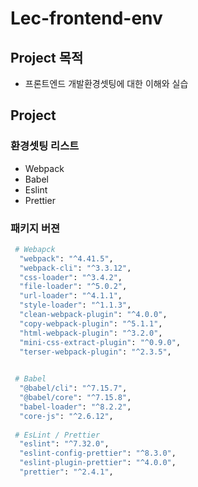 # Lec-frontend-env
## Project 목적
- 프론트엔드 개발환경셋팅에 대한 이해와 실습

## Project
### 환경셋팅 리스트
- Webpack
- Babel
- Eslint
- Prettier

### 패키지 버젼

```bash
 # Webapck
  "webpack": "^4.41.5",
  "webpack-cli": "^3.3.12",
  "css-loader": "^3.4.2",
  "file-loader": "^5.0.2",
  "url-loader": "^4.1.1",
  "style-loader": "^1.1.3",
  "clean-webpack-plugin": "^4.0.0",
  "copy-webpack-plugin": "^5.1.1",
  "html-webpack-plugin": "^3.2.0",
  "mini-css-extract-plugin": "^0.9.0",
  "terser-webpack-plugin": "^2.3.5",

 
 # Babel
  "@babel/cli": "^7.15.7",
  "@babel/core": "^7.15.8",
  "babel-loader": "^8.2.2",
  "core-js": "^2.6.12",
 
 # EsLint / Prettier
  "eslint": "^7.32.0",
  "eslint-config-prettier": "^8.3.0",
  "eslint-plugin-prettier": "^4.0.0",
  "prettier": "^2.4.1",


```
